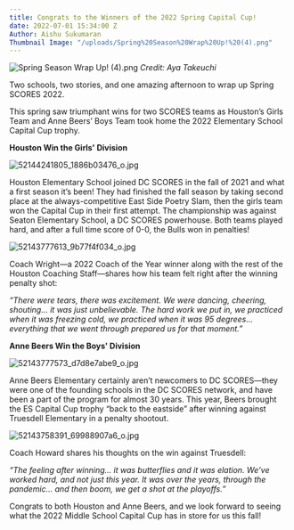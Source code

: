 ```yaml
---
title: Congrats to the Winners of the 2022 Spring Capital Cup!
date: 2022-07-01 15:34:00 Z
Author: Aishu Sukumaran
Thumbnail Image: "/uploads/Spring%20Season%20Wrap%20Up!%20(4).png"
---
```


![Spring Season Wrap Up! (4).png](/uploads/Spring%20Season%20Wrap%20Up!%20(4).png)
*Credit: Aya Takeuchi*

Two schools, two stories, and one amazing afternoon to wrap up Spring SCORES 2022.




This spring saw triumphant wins for two SCORES teams as Houston’s Girls Team and Anne Beers’ Boys Team took home the 2022 Elementary School Capital Cup trophy.

**Houston Win the Girls' Division**

![52144241805_1886b03476_o.jpg](/uploads/52144241805_1886b03476_o.jpg)

Houston Elementary School joined DC SCORES in the fall of 2021 and what a first season it’s been! They had finished the fall season by taking second place at the always-competitive East Side Poetry Slam, then the girls team won the Capital Cup in their first attempt. The championship was against Seaton Elementary School, a DC SCORES powerhouse. Both teams played hard, and after a full time score of 0-0, the Bulls won in penalties!

![52143777613_9b77f4f034_o.jpg](/uploads/52143777613_9b77f4f034_o.jpg)

Coach Wright—a 2022 Coach of the Year winner along with the rest of the Houston Coaching Staff—shares how his team felt right after the winning penalty shot:

*“There were tears, there was excitement. We were dancing, cheering, shouting… it was just unbelievable. The hard work we put in, we practiced when it was freezing cold, we practiced when it was 95 degrees… everything that we went through prepared us for that moment.”*

**Anne Beers Win the Boys' Division**

![52143777573_d7d8e7abe9_o.jpg](/uploads/52143777573_d7d8e7abe9_o.jpg)

Anne Beers Elementary certainly aren’t newcomers to DC SCORES—they were one of the founding schools in the DC SCORES network, and have been a part of the program for almost 30 years. This year, Beers brought the ES Capital Cup trophy “back to the eastside” after winning against Truesdell Elementary in a penalty shootout.

![52143758391_69988907a6_o.jpg](/uploads/52143758391_69988907a6_o.jpg)

Coach Howard shares his thoughts on the win against Truesdell:

*“The feeling after winning… it was butterflies and it was elation. We’ve worked hard, and not just this year. It was over the years, through the pandemic… and then boom, we get a shot at the playoffs.”*

Congrats to both Houston and Anne Beers, and we look forward to seeing what the 2022 Middle School Capital Cup has in store for us this fall!